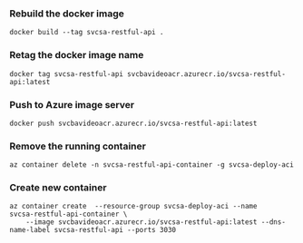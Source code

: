 <!-- svcsa-restful-api -->
### Rebuild the docker image
```
docker build --tag svcsa-restful-api .
```
### Retag the docker image name
```
docker tag svcsa-restful-api svcbavideoacr.azurecr.io/svcsa-restful-api:latest
```
### Push to Azure image server
```
docker push svcbavideoacr.azurecr.io/svcsa-restful-api:latest
```
### Remove the running container
```
az container delete -n svcsa-restful-api-container -g svcsa-deploy-aci
```

### Create new container
```
az container create  --resource-group svcsa-deploy-aci --name 
svcsa-restful-api-container \
    --image svcbavideoacr.azurecr.io/svcsa-restful-api:latest --dns-name-label svcsa-restful-api --ports 3030
```